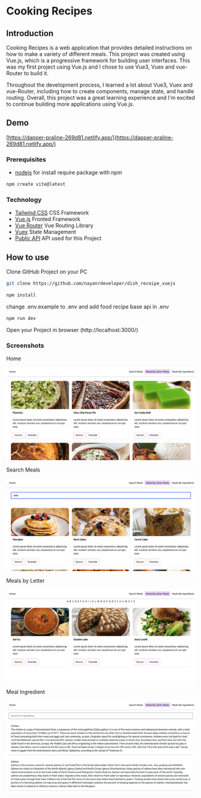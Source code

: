 # Cooking Recipes

## Introduction

Cooking Recipes is a web application that provides detailed instructions on how to make a variety of different meals. This project was created using Vue.js, which is a progressive framework for building user interfaces. This was my first project using Vue.js and I chose to use Vue3, Vuex and vue-Router to build it.

Throughout the development process, I learned a lot about Vue3, Vuex and vue-Router, including how to create components, manage state, and handle routing. Overall, this project was a great learning experience and I'm excited to continue building more applications using Vue.js.

## Demo

[https://dapper-praline-269d81.netlify.app/](https://dapper-praline-269d81.netlify.app/)

### Prerequisites

* [nodejs](https://nodejs.org/en/download/) for install require package with npm

```bash
npm create vite@latest
```

### Technology 

- [Tailwind CSS](https://tailwindcss.com/) CSS Framework
- [Vue.js](https://vuejs.org/) Fronted Framework
- [Vue Router](https://router.vuejs.org/) Vue Routing Library
- [Vuex](https://vuex.vuejs.org/) State Management
- [Public API](https://www.themealdb.com/api.php) API used for this Project

## How to use

Clone GitHub Project on your PC

```bash
git clone https://github.com/nayanrdeveloper/dish_receipe_vuejs
```

```bash
npm install
```

change .env.example to .env and add food recipe base api in .env

```bash
npm run dev
```

Open your Project in browser (http://localhost:3000/)

### Screenshots

Home

![Home Page](/public/screenshots/home_1.png)

Search Meals

![Search Meals](/public/screenshots/search_meals_2.png)

Meals by Letter

![Meals by Letter](/public/screenshots/meal_by_letter_3.png)

Meal Ingredient

![Home Page](/public/screenshots/meal_ingradients_4.png)

